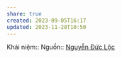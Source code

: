 ```yaml
---
share: true
created: 2023-09-05T16:17
updated: 2023-11-28T10:50
---
```

Khái niệm:: 
Nguồn:: [Nguyễn Đức Lộc](../../%CE%9E%20Ngu%E1%BB%93n/Nguy%E1%BB%85n%20%C4%90%E1%BB%A9c%20L%E1%BB%99c.md)
